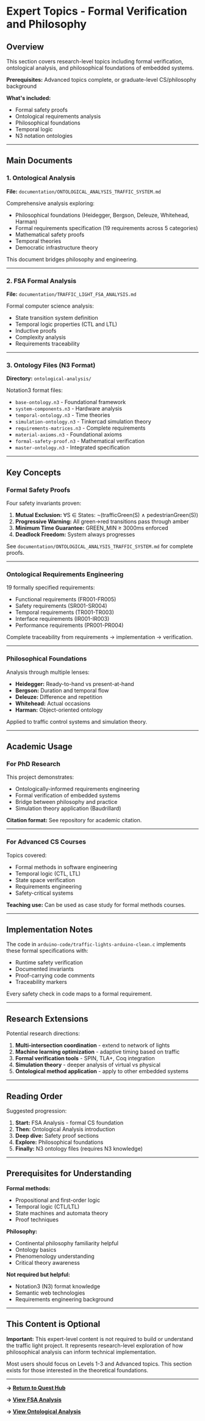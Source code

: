 # Expert Topics - Formal Verification and Philosophy

## Overview

This section covers research-level topics including formal verification, ontological analysis, and philosophical foundations of embedded systems.

**Prerequisites:** Advanced topics complete, or graduate-level CS/philosophy background

**What's included:**
- Formal safety proofs
- Ontological requirements analysis
- Philosophical foundations
- Temporal logic
- N3 notation ontologies

---

## Main Documents

### 1. Ontological Analysis

**File:** `documentation/ONTOLOGICAL_ANALYSIS_TRAFFIC_SYSTEM.md`

Comprehensive analysis exploring:
- Philosophical foundations (Heidegger, Bergson, Deleuze, Whitehead, Harman)
- Formal requirements specification (19 requirements across 5 categories)
- Mathematical safety proofs
- Temporal theories
- Democratic infrastructure theory

This document bridges philosophy and engineering.

---

### 2. FSA Formal Analysis

**File:** `documentation/TRAFFIC_LIGHT_FSA_ANALYSIS.md`

Formal computer science analysis:
- State transition system definition
- Temporal logic properties (CTL and LTL)
- Inductive proofs
- Complexity analysis
- Requirements traceability

---

### 3. Ontology Files (N3 Format)

**Directory:** `ontological-analysis/`

Notation3 format files:
- `base-ontology.n3` - Foundational framework
- `system-components.n3` - Hardware analysis
- `temporal-ontology.n3` - Time theories
- `simulation-ontology.n3` - Tinkercad simulation theory
- `requirements-matrices.n3` - Complete requirements
- `material-axioms.n3` - Foundational axioms
- `formal-safety-proof.n3` - Mathematical verification
- `master-ontology.n3` - Integrated specification

---

## Key Concepts

### Formal Safety Proofs

Four safety invariants proven:
1. **Mutual Exclusion:** ∀S ∈ States: ¬(trafficGreen(S) ∧ pedestrianGreen(S))
2. **Progressive Warning:** All green→red transitions pass through amber
3. **Minimum Time Guarantee:** GREEN_MIN ≥ 3000ms enforced
4. **Deadlock Freedom:** System always progresses

See `documentation/ONTOLOGICAL_ANALYSIS_TRAFFIC_SYSTEM.md` for complete proofs.

---

### Ontological Requirements Engineering

19 formally specified requirements:
- Functional requirements (FR001-FR005)
- Safety requirements (SR001-SR004)
- Temporal requirements (TR001-TR003)
- Interface requirements (IR001-IR003)
- Performance requirements (PR001-PR004)

Complete traceability from requirements → implementation → verification.

---

### Philosophical Foundations

Analysis through multiple lenses:
- **Heidegger:** Ready-to-hand vs present-at-hand
- **Bergson:** Duration and temporal flow
- **Deleuze:** Difference and repetition
- **Whitehead:** Actual occasions
- **Harman:** Object-oriented ontology

Applied to traffic control systems and simulation theory.

---

## Academic Usage

### For PhD Research

This project demonstrates:
- Ontologically-informed requirements engineering
- Formal verification of embedded systems
- Bridge between philosophy and practice
- Simulation theory application (Baudrillard)

**Citation format:** See repository for academic citation.

---

### For Advanced CS Courses

Topics covered:
- Formal methods in software engineering
- Temporal logic (CTL, LTL)
- State space verification
- Requirements engineering
- Safety-critical systems

**Teaching use:** Can be used as case study for formal methods courses.

---

## Implementation Notes

The code in `arduino-code/traffic-lights-arduino-clean.c` implements these formal specifications with:
- Runtime safety verification
- Documented invariants
- Proof-carrying code comments
- Traceability markers

Every safety check in code maps to a formal requirement.

---

## Research Extensions

Potential research directions:
1. **Multi-intersection coordination** - extend to network of lights
2. **Machine learning optimization** - adaptive timing based on traffic
3. **Formal verification tools** - SPIN, TLA+, Coq integration
4. **Simulation theory** - deeper analysis of virtual vs physical
5. **Ontological method application** - apply to other embedded systems

---

## Reading Order

Suggested progression:

1. **Start:** FSA Analysis - formal CS foundation
2. **Then:** Ontological Analysis introduction
3. **Deep dive:** Safety proof sections
4. **Explore:** Philosophical foundations
5. **Finally:** N3 ontology files (requires N3 knowledge)

---

## Prerequisites for Understanding

**Formal methods:**
- Propositional and first-order logic
- Temporal logic (CTL/LTL)
- State machines and automata theory
- Proof techniques

**Philosophy:**
- Continental philosophy familiarity helpful
- Ontology basics
- Phenomenology understanding
- Critical theory awareness

**Not required but helpful:**
- Notation3 (N3) format knowledge
- Semantic web technologies
- Requirements engineering background

---

## This Content is Optional

**Important:** This expert-level content is not required to build or understand the traffic light project. It represents research-level exploration of how philosophical analysis can inform technical implementation.

Most users should focus on Levels 1-3 and Advanced topics. This section exists for those interested in the theoretical foundations.

---

**→ [Return to Quest Hub](QUEST_START.md)**

**→ [View FSA Analysis](documentation/TRAFFIC_LIGHT_FSA_ANALYSIS.md)**

**→ [View Ontological Analysis](documentation/ONTOLOGICAL_ANALYSIS_TRAFFIC_SYSTEM.md)**